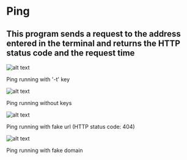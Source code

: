 # Ping
## This program sends a request to the address entered in the terminal and returns the HTTP status code and the request time

![alt text](https://github.com/Ovvertone/Ping/blob/master/skrin1.jpg)

Ping running with '-t' key

![alt text](https://github.com/Ovvertone/Ping/blob/master/skrin4.jpg)

Ping running without keys

![alt text](https://github.com/Ovvertone/Ping/blob/master/skrin2.jpg)

Ping running with fake url (HTTP status code: 404)

![alt text](https://github.com/Ovvertone/Ping/blob/master/skrin3.jpg)

Ping running with fake domain
